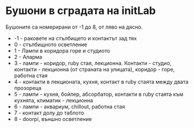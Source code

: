 Бушони в сградата на initLab
============================

Бушоните са номерирани от -1 до 8, от ляво на дясно.

* -1 - раковете на стълбището и контактът зад тях
* 0 - стълбищното осветление
* 1 - Лампи в коридора горе и студиото
* 2 - Аларма
* 3 - лампи - коридор, ruby стая, лекционна. Контакти - студио, контакти - лекционна (от страната на улицата), коридор - горе, работна стая
* 4 - контакти в лекционата, кухня, контакт в ruby стаята между двата прозореца
* 5 - лампи - кухня, бойлер, абсорбатор, контакти в ruby стаята към кухнята, климатик - лекционна
* 6 - лампи - аквариум, chillout, работна стая
* 7 - контакт долу до таблото
* 8 - doorpi, външно осветление
